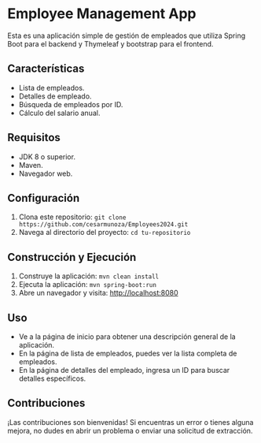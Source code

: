 # Employee Management App

Esta es una aplicación simple de gestión de empleados que utiliza Spring Boot para el backend y Thymeleaf y bootstrap para el frontend.

## Características

- Lista de empleados.
- Detalles de empleado.
- Búsqueda de empleados por ID.
- Cálculo del salario anual.

## Requisitos

- JDK 8 o superior.
- Maven.
- Navegador web.

## Configuración

1. Clona este repositorio: `git clone https://github.com/cesarmunoza/Employees2024.git`
2. Navega al directorio del proyecto: `cd tu-repositorio`

## Construcción y Ejecución

1. Construye la aplicación: `mvn clean install`
2. Ejecuta la aplicación: `mvn spring-boot:run`
3. Abre un navegador y visita: [http://localhost:8080](http://localhost:8080)

## Uso

- Ve a la página de inicio para obtener una descripción general de la aplicación.
- En la página de lista de empleados, puedes ver la lista completa de empleados.
- En la página de detalles del empleado, ingresa un ID para buscar detalles específicos.

## Contribuciones

¡Las contribuciones son bienvenidas! Si encuentras un error o tienes alguna mejora, no dudes en abrir un problema o enviar una solicitud de extracción.
